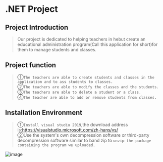 # .NET Project
## Project Introduction
>Our project is dedicated to helping teachers in hebut create an educational administration program(Call this application for short)for them to manage students and classes.
## Project function
>①`The teachers are able to create students and classes in the application and to ass students to
classes.`  
>②`The teachers are able to modify the classes and the students.`  
>③`The teachers are able to delete a student or a class.`  
>④`The teacher are able to add or remove students from classes.`  
## Installation Environment
>①`Install visual studio 2019`,the download address is:https://visualstudio.microsoft.com/zh-hans/vs/  
>②Use the system's own decompression software or third-party decompression software similar to band zip to `unzip the package containing the program we uploaded.`

![image]()

